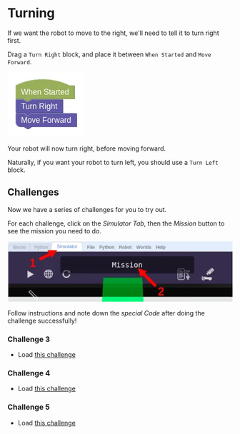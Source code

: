 # Turning

If we want the robot to move to the right, we'll need to tell it to turn right first.

Drag a `Turn Right` block, and place it between `When Started` and `Move Forward`.

![](images/rightForward.webp)

Your robot will now turn right, before moving forward.

Naturally, if you want your robot to turn left, you should use a `Turn Left` block.

## Challenges

Now we have a series of challenges for you to try out.

For each challenge, click on the *Simulator Tab*, then the *Mission* button to see the mission you need to do.

![](images/checkMission.webp)

Follow instructions and note down the *special Code* after doing the challenge successfully!

### Challenge 3

- Load [this challenge](https://quirkycort.github.io/gears/public/index.html?worldJSON=https%3A%2F%2Ffiles.aposteriori.com.sg%2Fget%2F7t6pDTcxTE.json&filterBlocksJSON=https%3A%2F%2Ffiles.aposteriori.com.sg%2Fget%2FYaRSZ9WSdZ.json&worldScripts=challenges_basic)

### Challenge 4

- Load [this challenge](https://quirkycort.github.io/gears/public/index.html?worldJSON=https%3A%2F%2Ffiles.aposteriori.com.sg%2Fget%2FYZ9T9nQiyQ.json&filterBlocksJSON=https%3A%2F%2Ffiles.aposteriori.com.sg%2Fget%2FYaRSZ9WSdZ.json&worldScripts=challenges_basic)

### Challenge 5

- Load [this challenge](https://quirkycort.github.io/gears/public/index.html?worldJSON=https%3A%2F%2Ffiles.aposteriori.com.sg%2Fget%2FbuFoQBqPTS.json&filterBlocksJSON=https%3A%2F%2Ffiles.aposteriori.com.sg%2Fget%2FYaRSZ9WSdZ.json&worldScripts=challenges_basic)
